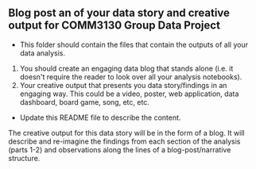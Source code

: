 ## Blog post an of your data story and creative output for COMM3130 Group Data Project

* This folder should contain the files that contain the outputs of all your data analysis. 

1. You should create an engaging data blog that stands alone (i.e. it doesn't require the reader to look over all your analysis notebooks).
2. Your creative output that presents you data story/findings in an engaging way. This could be a video, poster, web application, data dashboard, board game, song, etc, etc.

* Update this README file to describe the content.

The creative output for this data story will be in the form of a blog. It will describe and re-imagine the findings from each section of the analysis (parts 1-2) and observations along the lines of a blog-post/narrative structure.



